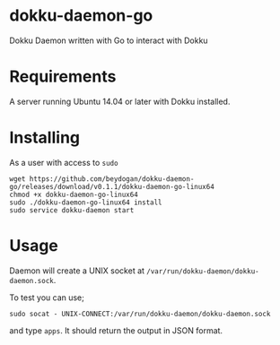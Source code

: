 # dokku-daemon-go
Dokku Daemon written with Go to interact with Dokku

# Requirements 

A server running Ubuntu 14.04 or later with Dokku installed.

# Installing 

As a user with access to `sudo`

```
wget https://github.com/beydogan/dokku-daemon-go/releases/download/v0.1.1/dokku-daemon-go-linux64
chmod +x dokku-daemon-go-linux64
sudo ./dokku-daemon-go-linux64 install
sudo service dokku-daemon start
```

# Usage

Daemon will create a UNIX socket at `/var/run/dokku-daemon/dokku-daemon.sock`.

To test you can use;

```
sudo socat - UNIX-CONNECT:/var/run/dokku-daemon/dokku-daemon.sock
```

and type `apps`. It should return the output in JSON format.
